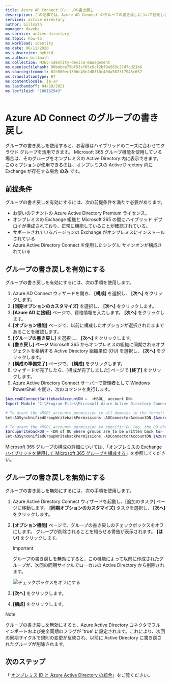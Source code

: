 ```yaml
---
title: Azure AD Connect:グループの書き戻し
description: この記事では、Azure AD Connect のグループの書き戻しについて説明します。
services: active-directory
author: billmath
manager: daveba
ms.service: active-directory
ms.topic: how-to
ms.workload: identity
ms.date: 06/11/2020
ms.subservice: hybrid
ms.author: billmath
ms.collection: M365-identity-device-management
ms.openlocfilehash: 90babde79bf53cf85c6cf2bf9e583c27d7cd21b6
ms.sourcegitcommit: 62e800ec1306c45e2d8310c40da5873f7945c657
ms.translationtype: HT
ms.contentlocale: ja-JP
ms.lasthandoff: 04/28/2021
ms.locfileid: "108162943"
---
```

# <a name="azure-ad-connect-group-writeback"></a>Azure AD Connect のグループの書き戻し

グループの書き戻しを使用すると、お客様はハイブリッドのニーズに合わせてクラウド グループを活用できます。 Microsoft 365 グループ機能を使用している場合は、そのグループをオンプレミスの Active Directory 内に表示できます。 このオプションが使用できるのは、オンプレミスの Active Directory 内に Exchange が存在する場合 **のみ** です。

## <a name="pre-requisites"></a>前提条件

グループの書き戻しを有効にするには、次の前提条件を満たす必要があります。
- お使いのテナントの Azure Active Directory Premium ライセンス。
- オンプレミスの Exchange 組織と Microsoft 365 の間にハイブリッド デプロイが構成されており、正常に機能していることが確認されている。
- サポートされているバージョンの Exchange がオンプレミスにインストールされている
- Azure Active Directory Connect を使用したシングル サインオンが構成されている

## <a name="enable-group-writeback"></a>グループの書き戻しを有効にする

グループの書き戻しを有効にするには、次の手順を使用します。

1. Azure AD Connect ウィザードを開き、 **[構成]** を選択し、 **[次へ]** をクリックします。
2. **[同期オプションのカスタマイズ]** を選択し、 **[次へ]** をクリックします。
3. **[Azure AD に接続]** ページで、資格情報を入力します。 **[次へ]** をクリックします。
4. **[オプション機能]** ページで、以前に構成したオプションが選択されたままであることを確認します。
5. **[グループの書き戻し]** を選択し、 **[次へ]** をクリックします。
6. **[書き戻し] ページ** Microsoft 365 からオンプレミスの組織に同期されるオブジェクトを格納する Active Directory 組織単位 (OU) を選択し、 **[次へ]** をクリックします。
7. **[構成の準備完了]** ページで、 **[構成]** をクリックします。
8. ウィザードが完了したら、[構成が完了しました] ページで **[終了]** をクリックします。
9. Azure Active Directory Connect サーバーで管理者として Windows PowerShell を開き、次のコマンドを実行します。

```powershell
$AzureADConnectSWritebackAccountDN =  <MSOL_ account DN>
Import-Module "C:\Program Files\Microsoft Azure Active Directory Connect\AdSyncConfig\AdSyncConfig.psm1"

# To grant the <MSOL_account> permission to all domains in the forest:
Set-ADSyncUnifiedGroupWritebackPermissions -ADConnectorAccountDN $AzureADConnectSWritebackAccountDN

# To grant the <MSOL_account> permission to specific OU (eg. the OU chosen to writeback Office 365 Groups to):
$GroupWritebackOU = <DN of OU where groups are to be written back to>
Set-ADSyncUnifiedGroupWritebackPermissions -ADConnectorAccountDN $AzureADConnectSWritebackAccountDN -ADObjectDN $GroupWritebackOU
```

Microsoft 365 グループの構成の詳細については、「[オンプレミスの Exchange ハイブリッドを使用して Microsoft 365 グループを構成する](/exchange/hybrid-deployment/set-up-microsoft-365-groups#enable-group-writeback-in-azure-ad-connect)」を参照してください。

## <a name="disabling-group-writeback"></a>グループの書き戻しを無効にする

グループの書き戻しを無効にするには、次の手順を使用します。

1. Azure Active Directory Connect ウィザードを起動し、[追加のタスク] ページに移動します。 **[同期オプションのカスタマイズ]** タスクを選択し、 **[次へ]** をクリックします。
2. **[オプション機能]** ページで、グループの書き戻しのチェックボックスをオフにします。  グループが削除されることを知らせる警告が表示されます。  **[はい]** をクリックします。
   > [!IMPORTANT]
   > グループの書き戻しを無効にすると、この機能によって以前に作成されたグループが、次回の同期サイクルでローカルの Active Directory から削除されます。

   ![チェックボックスをオフにする](media/how-to-connect-group-writeback/group2.png)

3. **[次へ]** をクリックします。
4. **[構成]** をクリックします。

 > [!NOTE]
 > グループの書き戻しを無効にすると、Azure Active Directory コネクタでフル インポートおよび完全同期のフラグが 'true' に設定されます。これにより、次回の同期サイクルで規則の変更が反映され、以前に Active Directory に書き戻されたグループが削除されます。

## <a name="next-steps"></a>次のステップ

「 [オンプレミス ID と Azure Active Directory の統合](whatis-hybrid-identity.md)」をご覧ください。
